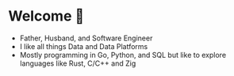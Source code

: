 # Welcome 🚀

- Father, Husband, and Software Engineer
- I like all things Data and Data Platforms
- Mostly programming in Go, Python, and SQL but like to explore languages like Rust, C/C++ and Zig
